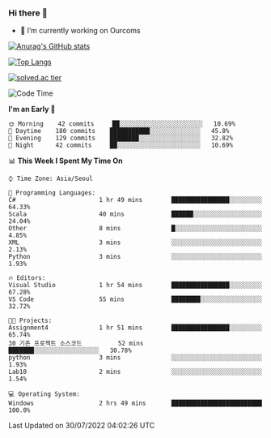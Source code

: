 ### Hi there 👋

- 🔭 I’m currently working on Ourcoms

<!--
**Rhange/Rhange** is a ✨ _special_ ✨ repository because its `README.md` (this file) appears on your GitHub profile.

Here are some ideas to get you started:

- 🌱 I’m currently learning ...
- 👯 I’m looking to collaborate on ...
- 🤔 I’m looking for help with ...
- 💬 Ask me about ...
- 📫 How to reach me: ...
- 😄 Pronouns: ...
- ⚡ Fun fact: ...
-->

[![Anurag's GitHub stats](https://github-readme-stats.vercel.app/api?username=rhange&show_icons=true&theme=gruvbox)](https://github.com/anuraghazra/github-readme-stats)

[![Top Langs](https://github-readme-stats.vercel.app/api/top-langs/?username=rhange&layout=compact&theme=gruvbox)](https://github.com/anuraghazra/github-readme-stats)

[![solved.ac tier](http://mazassumnida.wtf/api/generate_badge?boj=rhange0511)](https://solved.ac/rhange0511)

  <!--START_SECTION:waka-->
![Code Time](http://img.shields.io/badge/Code%20Time-0%20secs-blue)

**I'm an Early 🐤** 

```text
🌞 Morning    42 commits     ██░░░░░░░░░░░░░░░░░░░░░░░   10.69% 
🌆 Daytime    180 commits    ███████████░░░░░░░░░░░░░░   45.8% 
🌃 Evening    129 commits    ████████░░░░░░░░░░░░░░░░░   32.82% 
🌙 Night      42 commits     ██░░░░░░░░░░░░░░░░░░░░░░░   10.69%

```


📊 **This Week I Spent My Time On** 

```text
⌚︎ Time Zone: Asia/Seoul

💬 Programming Languages: 
C#                       1 hr 49 mins        ████████████████░░░░░░░░░   64.33% 
Scala                    40 mins             ██████░░░░░░░░░░░░░░░░░░░   24.04% 
Other                    8 mins              █░░░░░░░░░░░░░░░░░░░░░░░░   4.85% 
XML                      3 mins              ░░░░░░░░░░░░░░░░░░░░░░░░░   2.13% 
Python                   3 mins              ░░░░░░░░░░░░░░░░░░░░░░░░░   1.93%

🔥 Editors: 
Visual Studio            1 hr 54 mins        ████████████████░░░░░░░░░   67.28% 
VS Code                  55 mins             ████████░░░░░░░░░░░░░░░░░   32.72%

🐱‍💻 Projects: 
Assignment4              1 hr 51 mins        ████████████████░░░░░░░░░   65.74% 
30 기존 프로젝트 소스코드          52 mins             ███████░░░░░░░░░░░░░░░░░░   30.78% 
python                   3 mins              ░░░░░░░░░░░░░░░░░░░░░░░░░   1.93% 
Lab10                    2 mins              ░░░░░░░░░░░░░░░░░░░░░░░░░   1.54%

💻 Operating System: 
Windows                  2 hrs 49 mins       █████████████████████████   100.0%

```


 Last Updated on 30/07/2022 04:02:26 UTC
<!--END_SECTION:waka-->
